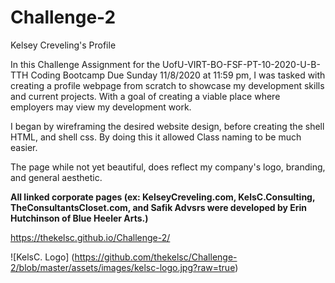 # Challenge-2
Kelsey Creveling's Profile 

In this Challenge Assignment for the UofU-VIRT-BO-FSF-PT-10-2020-U-B-TTH Coding Bootcamp Due Sunday 11/8/2020 at 11:59 pm, I was tasked with creating a profile webpage from scratch to showcase my development skills and current projects. With a goal of creating a viable place where employers may view my development work. 

I began by wireframing the desired website design, before creating the shell HTML, and shell css. By doing this it allowed Class naming to be much easier. 

The page while not yet beautiful, does reflect my company's logo, branding, and general aesthetic. 

**<Disclaimer> All linked corporate pages (ex: KelseyCreveling.com, KelsC.Consulting, TheConsultantsCloset.com, and Safik Advsrs were developed by Erin Hutchinson of Blue Heeler Arts.) <Disclaimer>**

https://thekelsc.github.io/Challenge-2/ 

![KelsC. Logo] (https://github.com/thekelsc/Challenge-2/blob/master/assets/images/kelsc-logo.jpg?raw=true)